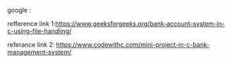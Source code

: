 google :  

refference link 1:https://www.geeksforgeeks.org/bank-account-system-in-c-using-file-handling/


referance link 2:  https://www.codewithc.com/mini-project-in-c-bank-management-system/
